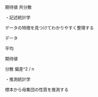 
期待値
共分散





・記述統計学

データの特徴を見つけてわかりやすく整理する

データ 

平均

期待値

分散    偏差^2 / n









・推測統計学

標本から母集団の性質を推測する



